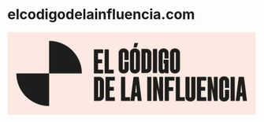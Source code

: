# elcodigodelainfluencia.com

[![elcodigodelainfluencia.com](/assets/media/logo.png)](https://elcodigodelainfluencia.com/)
